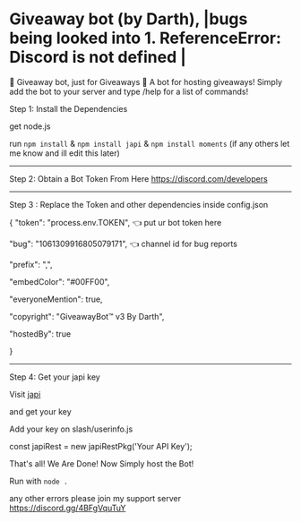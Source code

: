 # Giveaway bot (by Darth), |bugs being looked into 1. ReferenceError: Discord is not defined |
🎉 Giveaway bot, just for Giveaways 🎉  A bot for hosting giveaways!  Simply add the bot to your server and  type /help for a list of commands!








Step 1: Install the Dependencies

get node.js

run ``npm install`` & ``npm install japi`` & ``npm install moments`` (if any others let me know and ill edit this later)

___________________________________

Step 2: Obtain a Bot Token From Here
https://discord.com/developers

___________________________________

Step 3 : Replace the Token and other dependencies inside config.json

{
  "token": "process.env.TOKEN", 👈 put ur bot token here 

  "bug": "1061309916805079171", 👈 channel id for bug reports

  "prefix": ",", 

  "embedColor": "#00FF00",

  "everyoneMention": true, 

  "copyright": "GiveawayBot™ v3 By Darth",

  "hostedBy": true 

}

___________________________________

Step 4: Get your japi key

Visit [japi](https://key.japi.rest/) 

and get your key

Add your key on slash/userinfo.js

const japiRest = new japiRestPkg('Your API Key');

That's all! We Are Done! Now Simply host the Bot!

Run with ``node .``

any other errors please join my support server
https://discord.gg/4BFgVquTuY

